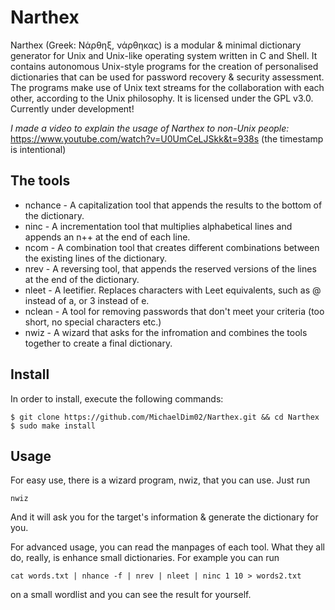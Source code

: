 # Narthex
Narthex (Greek: Νάρθηξ, νάρθηκας) is a modular & minimal dictionary generator for Unix and Unix-like operating system written in C and Shell. It contains autonomous Unix-style programs for the creation of personalised dictionaries that can be used for password recovery & security assessment. The programs make use of Unix text streams for the collaboration with each other, according to the Unix philosophy. It is licensed under the GPL v3.0. Currently under development!

*I made a video to explain the usage of Narthex to non-Unix people:*
https://www.youtube.com/watch?v=U0UmCeLJSkk&t=938s
(the timestamp is intentional)

## The tools
+ nchance   -  A capitalization tool that appends the results to the bottom of the dictionary.
+ ninc      -  A incrementation tool that multiplies alphabetical lines and appends an n++ at the end of each line.
+ ncom      -  A combination tool that creates different combinations between the existing lines of the dictionary.
+ nrev      -  A reversing tool, that appends the reserved versions of the lines at the end of the dictionary.
+ nleet     -  A leetifier. Replaces characters with Leet equivalents, such as @ instead of a, or 3 instead of e.
+ nclean    -  A tool for removing passwords that don't meet your criteria (too short, no special characters etc.)
+ nwiz      -  A wizard that asks for the infromation and combines the tools together to create a final dictionary.

## Install
In order to install, execute the following commands:
```
$ git clone https://github.com/MichaelDim02/Narthex.git && cd Narthex
$ sudo make install
```

## Usage
For easy use, there is a wizard program, nwiz, that you can use. Just run
```
nwiz
```
And it will ask you for the target's information & generate the dictionary for you.

For advanced usage, you can read the manpages of each tool. What they all do, really, is enhance small dictionaries. For example you can run
```
cat words.txt | nhance -f | nrev | nleet | ninc 1 10 > words2.txt
```
on a small wordlist and you can see the result for yourself.
